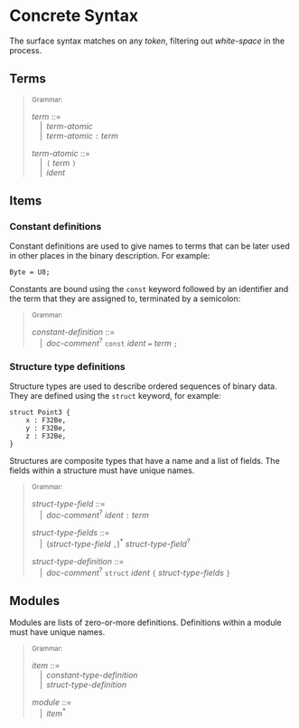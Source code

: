 # Concrete Syntax

The surface syntax matches on any _token_, filtering out _white-space_ in the
process.

## Terms

> <sub>Grammar:</sub>
>
> _term_ ::=\
> &emsp;|&ensp;_term-atomic_\
> &emsp;|&ensp;_term-atomic_ `:` _term_
>
> _term-atomic_ ::=\
> &emsp;|&ensp;`(` _term_ `)`\
> &emsp;|&ensp;_ident_

## Items

### Constant definitions

Constant definitions are used to give names to terms that can be later used in
other places in the binary description. For example:

```fathom
Byte = U8;
```

Constants are bound using the `const` keyword followed by an
identifier and the term that they are assigned to, terminated by a
semicolon:

> <sub>Grammar:</sub>
>
> _constant-definition_ ::=\
> &emsp;|&ensp;_doc-comment_<sup>?</sup> `const` _ident_ `=` _term_ `;`

### Structure type definitions

Structure types are used to describe ordered sequences of binary data.
They are defined using the `struct` keyword, for example:

```fathom
struct Point3 {
    x : F32Be,
    y : F32Be,
    z : F32Be,
}
```

Structures are composite types that have a name and a list of fields. The
fields within a structure must have unique names.

> <sub>Grammar:</sub>
>
> _struct-type-field_ ::=\
> &emsp;|&ensp;_doc-comment_<sup>?</sup> _ident_ `:` _term_
>
> _struct-type-fields_ ::=\
> &emsp;|&ensp;(_struct-type-field_ `,`)<sup>\*</sup> _struct-type-field_<sup>?</sup>
>
> _struct-type-definition_ ::=\
> &emsp;|&ensp;_doc-comment_<sup>?</sup> `struct` _ident_ `{` _struct-type-fields_ `}`

## Modules

Modules are lists of zero-or-more definitions. Definitions within a module must have unique names.

> <sub>Grammar:</sub>
>
> _item_ ::=\
> &emsp;|&ensp;_constant-type-definition_\
> &emsp;|&ensp;_struct-type-definition_
>
> _module_ ::=\
> &emsp;|&ensp;_item_<sup>\*</sup>
